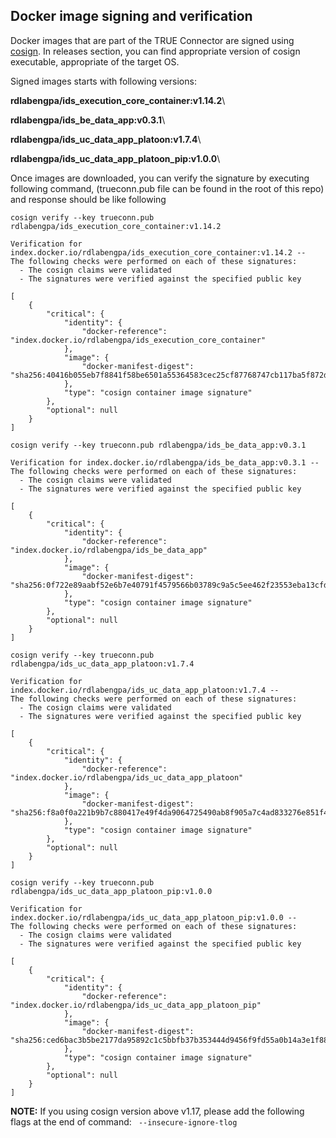 ## Docker image signing and verification <a href="#cosign" id="cosign"></a>

Docker images that are part of the TRUE Connector are signed using [cosign](https://github.com/sigstore/cosign). In releases section, you can find appropriate version of cosign executable, appropriate of the target OS.

Signed images starts with following versions:

**rdlabengpa/ids\_execution\_core\_container:v1.14.2**\

**rdlabengpa/ids\_be\_data\_app:v0.3.1**\

**rdlabengpa/ids\_uc\_data\_app\_platoon:v1.7.4**\

**rdlabengpa/ids\_uc\_data\_app\_platoon\_pip:v1.0.0**\


Once images are downloaded, you can verify the signature by executing following command, (trueconn.pub file can be found in the root of this repo) and response should be like following

```
cosign verify --key trueconn.pub rdlabengpa/ids_execution_core_container:v1.14.2

Verification for index.docker.io/rdlabengpa/ids_execution_core_container:v1.14.2 --
The following checks were performed on each of these signatures:
  - The cosign claims were validated
  - The signatures were verified against the specified public key

[
    {
        "critical": {
            "identity": {
                "docker-reference": "index.docker.io/rdlabengpa/ids_execution_core_container"
            },
            "image": {
                "docker-manifest-digest": "sha256:40416b055eb7f8841f58be6501a55364583cec25cf87768747cb117ba5f872d0"
            },
            "type": "cosign container image signature"
        },
        "optional": null
    }
]
```

```
cosign verify --key trueconn.pub rdlabengpa/ids_be_data_app:v0.3.1

Verification for index.docker.io/rdlabengpa/ids_be_data_app:v0.3.1 --
The following checks were performed on each of these signatures:
  - The cosign claims were validated
  - The signatures were verified against the specified public key

[
	{
        "critical": {
            "identity": {
                "docker-reference": "index.docker.io/rdlabengpa/ids_be_data_app"
            },
            "image": {
                "docker-manifest-digest": "sha256:0f722e89aabf52e6b7e40791f4579566b03789c9a5c5ee462f23553eba13cfd4"
            },
            "type": "cosign container image signature"
        },
        "optional": null
    }
]
```

```
cosign verify --key trueconn.pub rdlabengpa/ids_uc_data_app_platoon:v1.7.4

Verification for index.docker.io/rdlabengpa/ids_uc_data_app_platoon:v1.7.4 --
The following checks were performed on each of these signatures:
  - The cosign claims were validated
  - The signatures were verified against the specified public key

[
	{
        "critical": {
            "identity": {
                "docker-reference": "index.docker.io/rdlabengpa/ids_uc_data_app_platoon"
            },
            "image": {
                "docker-manifest-digest": "sha256:f8a0f0a221b9b7c880417e49f4da9064725490ab8f905a7c4ad833276e851f40"
            },
            "type": "cosign container image signature"
        },
        "optional": null
    }
]
```

```
cosign verify --key trueconn.pub rdlabengpa/ids_uc_data_app_platoon_pip:v1.0.0

Verification for index.docker.io/rdlabengpa/ids_uc_data_app_platoon_pip:v1.0.0 --
The following checks were performed on each of these signatures:
  - The cosign claims were validated
  - The signatures were verified against the specified public key

[
	{
		"critical": {
			"identity": {
				"docker-reference": "index.docker.io/rdlabengpa/ids_uc_data_app_platoon_pip"
			},
			"image": {
				"docker-manifest-digest": "sha256:ced6bac3b5be2177da95892c1c5bbfb37b353444d9456f9fd55a0b14a3e1f88b"
			},
			"type": "cosign container image signature"
		},
		"optional": null
	}
]

```
**NOTE:** If you using cosign version above v1.17, please add the following flags at the end of command: ` --insecure-ignore-tlog`

